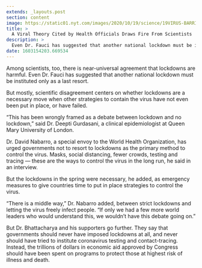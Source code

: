 ```yaml
--- 
extends: _layouts.post 
section: content 
image: https://static01.nyt.com/images/2020/10/19/science/19VIRUS-BARRINGTON1/19VIRUS-BARRINGTON1-facebookJumbo.jpg 
title: > 
  A Viral Theory Cited by Health Officials Draws Fire From Scientists 
description: > 
  Even Dr. Fauci has suggested that another national lockdown must be instituted only as a last resort.“This has been wrongly framed as a debate between lockdown and no lockdown,” said Dr. Deepti Gurdasani, a clinical epidemiologist at Queen Mary University of London.Dr. David Nabarro, a special envoy to the World Health Organization, has urged governments not to resort to lockdowns as the primary method to control the virus.But the lockdowns in the spring were necessary, he added, as emergency measures to give countries time to put in place strategies to control the virus.“There is a middle way,” Dr. Nabarro added, between strict lockdowns and letting the virus freely infect people. 
date: 1603154203.669534 
--- 
```

<div><p class="css-158dogj evys1bk0">Among scientists, too, there is near-universal agreement that lockdowns are harmful. Even Dr. Fauci has suggested that another national lockdown must be instituted only as a last resort.</p><p class="css-158dogj evys1bk0">But mostly, scientific disagreement centers on whether lockdowns are a necessary move when other strategies to contain the virus have not even been put in place, or have failed.</p><p class="css-158dogj evys1bk0">&#8220;This has been wrongly framed as a debate between lockdown and no lockdown,&#8221; said Dr. Deepti Gurdasani, a clinical epidemiologist at Queen Mary University of London.</p><p class="css-158dogj evys1bk0">Dr. David Nabarro, a special envoy to the World Health Organization, has urged governments not to resort to lockdowns as the primary method to control the virus. Masks, social distancing, fewer crowds, testing and tracing &#8212; these are the ways to control the virus in the long run, he said in an interview.</p><p class="css-158dogj evys1bk0">But the lockdowns in the spring were necessary, he added, as emergency measures to give countries time to put in place strategies to control the virus.</p><p></p><p class="css-158dogj evys1bk0">&#8220;There is a middle way,&#8221; Dr. Nabarro added, between strict lockdowns and letting the virus freely infect people. &#8220;If only we had a few more world leaders who would understand this, we wouldn&#8217;t have this debate going on.&#8221;</p><p class="css-158dogj evys1bk0">But Dr. Bhattacharya and his supporters go further. They say that governments should never have imposed lockdowns at all, and never should have tried to institute coronavirus testing and contact-tracing. Instead, the trillions of dollars in economic aid approved by Congress should have been spent on programs to protect those at highest risk of illness and death.</p></div>
